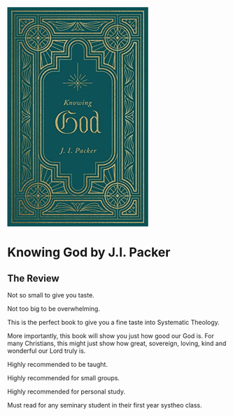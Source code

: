<img class="intro-right" src="../images/theology-knowing-god-packer.jpg">

# Knowing God by J.I. Packer

## The Review

Not so small to give you taste.

Not too big to be overwhelming.

This is the perfect book to give you a fine taste into Systematic Theology.

More importantly, this book will show you just how good our God is. For many Christians, this might just show how great, sovereign, loving, kind and wonderful our Lord truly is.

Highly recommended to be taught.

Highly recommended for small groups.

Highly recommended for personal study.

Must read for any seminary student in their first year systheo class.
